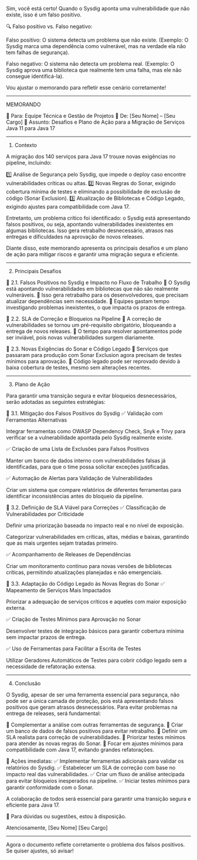 Sim, você está certo! Quando o Sysdig aponta uma vulnerabilidade que não existe, isso é um falso positivo.

🔍 Falso positivo vs. Falso negativo:

Falso positivo: O sistema detecta um problema que não existe. (Exemplo: O Sysdig marca uma dependência como vulnerável, mas na verdade ela não tem falhas de segurança).

Falso negativo: O sistema não detecta um problema real. (Exemplo: O Sysdig aprova uma biblioteca que realmente tem uma falha, mas ele não consegue identificá-la).


Vou ajustar o memorando para refletir esse cenário corretamente!


---

MEMORANDO

📌 Para: Equipe Técnica e Gestão de Projetos
📌 De: [Seu Nome] – [Seu Cargo]
📌 Assunto: Desafios e Plano de Ação para a Migração de Serviços Java 11 para Java 17


---

1. Contexto

A migração dos 140 serviços para Java 17 trouxe novas exigências no pipeline, incluindo:

1️⃣ Análise de Segurança pelo Sysdig, que impede o deploy caso encontre vulnerabilidades críticas ou altas.
2️⃣ Novas Regras do Sonar, exigindo cobertura mínima de testes e eliminando a possibilidade de exclusão de código (Sonar Exclusion).
3️⃣ Atualização de Bibliotecas e Código Legado, exigindo ajustes para compatibilidade com Java 17.

Entretanto, um problema crítico foi identificado: o Sysdig está apresentando falsos positivos, ou seja, apontando vulnerabilidades inexistentes em algumas bibliotecas. Isso gera retrabalho desnecessário, atrasos nas entregas e dificuldades na aprovação de novos releases.

Diante disso, este memorando apresenta os principais desafios e um plano de ação para mitigar riscos e garantir uma migração segura e eficiente.


---

2. Principais Desafios

📌 2.1. Falsos Positivos no Sysdig e Impacto no Fluxo de Trabalho
🔹 O Sysdig está apontando vulnerabilidades em bibliotecas que não são realmente vulneráveis.
🔹 Isso gera retrabalho para os desenvolvedores, que precisam atualizar dependências sem necessidade.
🔹 Equipes gastam tempo investigando problemas inexistentes, o que impacta os prazos de entrega.

📌 2.2. SLA de Correção e Bloqueios na Pipeline
🔹 A correção de vulnerabilidades se tornou um pré-requisito obrigatório, bloqueando a entrega de novos releases.
🔹 O tempo para resolver apontamentos pode ser inviável, pois novas vulnerabilidades surgem diariamente.

📌 2.3. Novas Exigências do Sonar e Código Legado
🔹 Serviços que passaram para produção com Sonar Exclusion agora precisam de testes mínimos para aprovação.
🔹 Código legado pode ser reprovado devido à baixa cobertura de testes, mesmo sem alterações recentes.


---

3. Plano de Ação

Para garantir uma transição segura e evitar bloqueios desnecessários, serão adotadas as seguintes estratégias:

📌 3.1. Mitigação dos Falsos Positivos do Sysdig
✅ Validação com Ferramentas Alternativas

Integrar ferramentas como OWASP Dependency Check, Snyk e Trivy para verificar se a vulnerabilidade apontada pelo Sysdig realmente existe.


✅ Criação de uma Lista de Exclusões para Falsos Positivos

Manter um banco de dados interno com vulnerabilidades falsas já identificadas, para que o time possa solicitar exceções justificadas.


✅ Automação de Alertas para Validação de Vulnerabilidades

Criar um sistema que compare relatórios de diferentes ferramentas para identificar inconsistências antes do bloqueio da pipeline.


📌 3.2. Definição de SLA Viável para Correções
✅ Classificação de Vulnerabilidades por Criticidade

Definir uma priorização baseada no impacto real e no nível de exposição.

Categorizar vulnerabilidades em críticas, altas, médias e baixas, garantindo que as mais urgentes sejam tratadas primeiro.


✅ Acompanhamento de Releases de Dependências

Criar um monitoramento contínuo para novas versões de bibliotecas críticas, permitindo atualizações planejadas e não emergenciais.


📌 3.3. Adaptação do Código Legado às Novas Regras do Sonar
✅ Mapeamento de Serviços Mais Impactados

Priorizar a adequação de serviços críticos e aqueles com maior exposição externa.


✅ Criação de Testes Mínimos para Aprovação no Sonar

Desenvolver testes de integração básicos para garantir cobertura mínima sem impactar prazos de entrega.


✅ Uso de Ferramentas para Facilitar a Escrita de Testes

Utilizar Geradores Automáticos de Testes para cobrir código legado sem a necessidade de refatoração extensa.



---

4. Conclusão

O Sysdig, apesar de ser uma ferramenta essencial para segurança, não pode ser a única camada de proteção, pois está apresentando falsos positivos que geram atrasos desnecessários. Para evitar problemas na entrega de releases, será fundamental:

🔹 Complementar a análise com outras ferramentas de segurança.
🔹 Criar um banco de dados de falsos positivos para evitar retrabalho.
🔹 Definir um SLA realista para correção de vulnerabilidades.
🔹 Priorizar testes mínimos para atender às novas regras do Sonar.
🔹 Focar em ajustes mínimos para compatibilidade com Java 17, evitando grandes refatorações.

📌 Ações imediatas:
✅ Implementar ferramentas adicionais para validar os relatórios do Sysdig.
✅ Estabelecer um SLA de correção com base no impacto real das vulnerabilidades.
✅ Criar um fluxo de análise antecipada para evitar bloqueios inesperados na pipeline.
✅ Iniciar testes mínimos para garantir conformidade com o Sonar.

A colaboração de todos será essencial para garantir uma transição segura e eficiente para Java 17.

📌 Para dúvidas ou sugestões, estou à disposição.

Atenciosamente,
[Seu Nome]
[Seu Cargo]


---

Agora o documento reflete corretamente o problema dos falsos positivos. Se quiser ajustes, só avisar!

